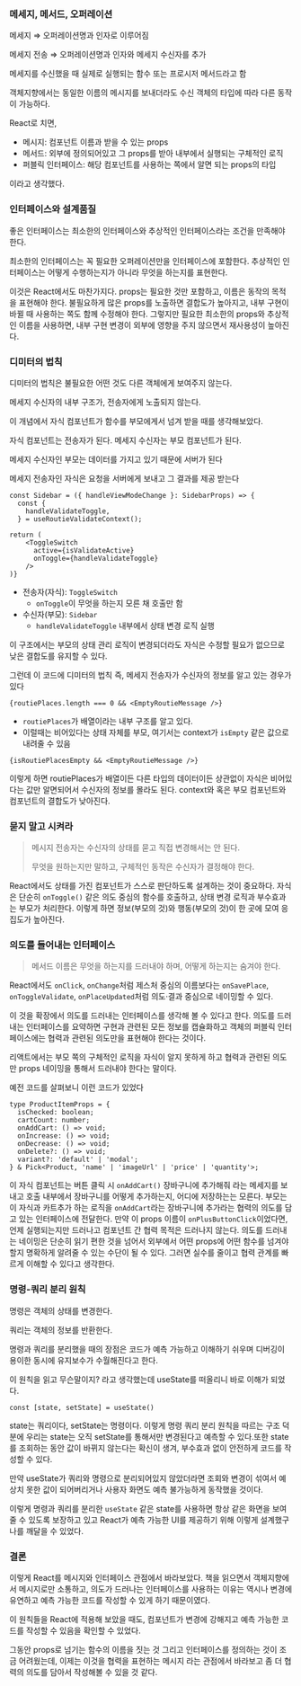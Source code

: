 ### 메세지, 메서드, 오퍼레이션

메세지 ⇒ 오퍼레이션명과 인자로 이루어짐

메세지 전송 ⇒ 오퍼레이션명과 인자와 메세지 수신자를 추가

메세지를 수신했을 때 실제로 실행되는 함수 또는 프로시저 메서드라고 함

객체지향에서는 동일한 이름의 메시지를 보내더라도 수신 객체의 타입에 따라 다른 동작이 가능하다.

React로 치면,

- 메시지: 컴포넌트 이름과 받을 수 있는 props
- 메서드: 외부에 정의되어있고 그 props를 받아 내부에서 실행되는 구체적인 로직
- 퍼블릭 인터페이스: 해당 컴포넌트를 사용하는 쪽에서 알면 되는 props의 타입

이라고 생각했다.

### 인터페이스와 설계품질

좋은 인터페이스는 최소한의 인터페이스와 추상적인 인터페이스라는 조건을
만족해야 한다.

최소한의 인터페이스는 꼭 필요한 오퍼레이션만을 인터페이스에 포함한다. 추상적인 인터페이스는 어떻게 수행하는지가 아니라 무엇을 하는지를 표현한다.

이것은 React에서도 마찬가지다. props는 필요한 것만 포함하고, 이름은 동작의 목적을 표현해야 한다. 불필요하게 많은 props를 노출하면 결합도가 높아지고, 내부 구현이 바뀔 때 사용하는 쪽도 함께 수정해야 한다. 그렇지만 필요한 최소한의 props와 추상적인 이름을 사용하면, 내부 구현 변경이 외부에 영향을 주지 않으면서 재사용성이 높아진다.

### 디미터의 법칙

디미터의 법칙은 불필요한 어떤 것도 다른 객체에게 보여주지 않는다.

메세지 수신자의 내부 구조가, 전송자에게 노출되지 않는다.

이 개념에서 자식 컴포넌트가 함수를 부모에게서 넘겨 받을 때를 생각해보았다.

자식 컴포넌트는 전송자가 된다. 메세지 수신자는 부모 컴포넌트가 된다.

메세지 수신자인 부모는 데이터를 가지고 있기 때문에 서버가 된다

메세지 전송자인 자식은 요청을 서버에게 보내고 그 결과를 제공 받는다

```tsx
const Sidebar = ({ handleViewModeChange }: SidebarProps) => {
  const {
    handleValidateToggle,
  } = useRoutieValidateContext();

return (
	<ToggleSwitch
	  active={isValidateActive}
	  onToggle={handleValidateToggle}
	/>
)}
```

- 전송자(자식): `ToggleSwitch`
    - `onToggle`이 무엇을 하는지 모른 채 호출만 함
- 수신자(부모): `Sidebar`
    - `handleValidateToggle` 내부에서 상태 변경 로직 실행

이 구조에서는 부모의 상태 관리 로직이 변경되더라도 자식은 수정할 필요가 없으므로 낮은 결합도를 유지할 수 있다.

그런데 이 코드에 디미터의 법칙 즉, 메세지 전송자가 수신자의 정보를 알고 있는 경우가 있다

```tsx
{routiePlaces.length === 0 && <EmptyRoutieMessage />}
```

- `routiePlaces`가 배열이라는 내부 구조를 알고 있다.
- 이럴때는 비어있다는 상태 자체를 부모, 여기서는 context가 `isEmpty` 같은 값으로 내려줄 수 있음

```tsx
{isRoutiePlacesEmpty && <EmptyRoutieMessage />}
```

이렇게 하면 routiePlaces가 배열이든 다른 타입의 데이터이든 상관없이 자식은 비어있다는 값만 알면되어서 수신자의 정보를 몰라도 된다. context와 혹은 부모 컴포넌트와 컴포넌트의 결합도가 낮아진다.

### 묻지 말고 시켜라

> 메시지 전송자는 수신자의 상태를 묻고 직접 변경해서는 안 된다.
> 
> 
> 무엇을 원하는지만 말하고, 구체적인 동작은 수신자가 결정해야 한다.
> 

React에서도 상태를 가진 컴포넌트가 스스로 판단하도록 설계하는 것이 중요하다. 자식은 단순히 `onToggle()` 같은 의도 중심의 함수를 호출하고, 상태 변경 로직과 부수효과는 부모가 처리한다. 이렇게 하면 정보(부모의 것)와 행동(부모의 것)이 한 곳에 모여 응집도가 높아진다. 

### 의도를 들어내는 인터페이스

> 메서드 이름은 무엇을 하는지를 드러내야 하며, 어떻게 하는지는 숨겨야 한다.
> 

React에서도 `onClick`, `onChange`처럼 제스처 중심의 이름보다는 `onSavePlace`, `onToggleValidate`, `onPlaceUpdated`처럼 의도·결과 중심으로 네이밍할 수 있다.

이 것을 확장에서 의도를 드러내는 인터페이스를 생각해 볼 수 있다고 한다. 의도를 드러내는 인터페이스를 요약하면 구현과 관련된 모든 정보를 캡슐화하고 객체의 퍼블릭 인터페이스에는 협력과 관련된 의도만을 표현해야 한다는 것이다. 

리액트에서는 부모 쪽의 구체적인 로직을 자식이 알지 못하게 하고 협력과 관련된 의도만 props 네이밍을 통해서 드러내야 한다는 말이다.

예전 코드를 살펴보니 이런 코드가 있었다

```tsx
type ProductItemProps = {
  isChecked: boolean;
  cartCount: number;
  onAddCart: () => void;
  onIncrease: () => void;
  onDecrease: () => void;
  onDelete?: () => void;
  variant?: 'default' | 'modal';
} & Pick<Product, 'name' | 'imageUrl' | 'price' | 'quantity'>;
```

이 자식 컴포넌트는 버튼 클릭 시 `onAddCart()` 장바구니에 추가해줘 라는 메세지를 보내고 호출 내부에서 장바구니를 어떻게 추가하는지, 어디에 저장하는는 모른다. 부모는 이 자식과 카트추가 하는 로직을 `onAddCart`라는 장바구니에 추가라는 협력의 의도를 담고 있는 인터페이스에 전달한다. 만약 이 props 이름이 `onPlusButtonClick`이었다면, 언제 실행되는지만 드러나고 컴포넌트 간 협력 목적은 드러나지 않는다. 의도를 드러내는 네이밍은 단순히 읽기 편한 것을 넘어서 외부에서 어떤 props에 어떤 함수를 넘겨야 할지 명확하게 알려줄 수 있는 수단이 될 수 있다. 그러면 실수를 줄이고 협력 관계를 빠르게 이해할 수 있다고 생각한다.

### 명령-쿼리 분리 원칙

명령은 객체의 상태를 변경한다.

쿼리는 객체의 정보를 반환한다.

명령과 쿼리를 분리했을 때의 장점은 코드가 예측 가능하고 이해하기 쉬우며 디버깅이 용이한 동시에 유지보수가 수월해진다고 한다. 

이 원칙을 읽고 무슨말이지? 라고 생각했는데 useState를 떠올리니 바로 이해가 되었다. 

```tsx
const [state, setState] = useState()
```

state는 쿼리이다, setState는 명령이다. 이렇게 명령 쿼리 분리 원칙을 따르는 구조 덕분에 우리는 state는 오직 setState를 통해서만 변경된다고 예측할 수 있다.또한 state를 조회하는 동안 값이 바뀌지 않는다는 확신이 생겨, 부수효과 없이 안전하게 코드를 작성할 수 있다.

만약 useState가 쿼리와 명령으로 분리되어있지 않았더라면 조회와 변경이 섞여서 예상치 못한 값이 되어버리거나 사용자 화면도 예측 불가능하게 동작했을 것이다. 

이렇게 명령과 쿼리를 분리한 `useState` 같은 state를 사용하면 항상 같은 화면을 보여줄 수 있도록 보장하고 있고 React가 예측 가능한 UI를 제공하기 위해 이렇게 설계했구나를 깨달을 수 있었다. 

### 결론

이렇게 React를 메시지와 인터페이스 관점에서 바라보았다. 책을 읽으면서 객체지향에서 메시지로만 소통하고, 의도가 드러나는 인터페이스를 사용하는 이유는 역시나 변경에 유연하고 예측 가능한 코드를 작성할 수 있게 하기 때문이였다.

이 원칙들을 React에 적용해 보았을 때도, 컴포넌트가 변경에 강해지고 예측 가능한 코드를 작성할 수 있음을 확인할 수 있었다.

그동안 props로 넘기는 함수의 이름을 짓는 것 그리고 인터페이스를 정의하는 것이 조금 어려웠는데, 이제는 이것을 협력을 표현하는 메시지 라는 관점에서 바라보고 좀 더 협력의 의도를 담아서 작성해볼 수 있을 것 같다.